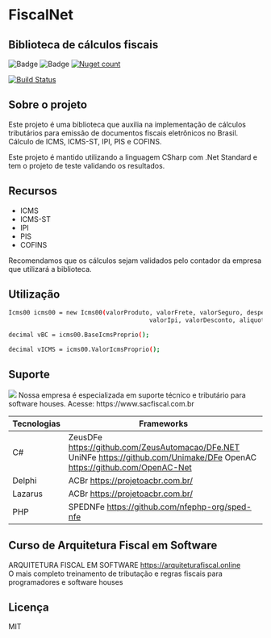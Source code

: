 # FiscalNet
## Biblioteca de cálculos fiscais

![Badge](https://img.shields.io/static/v1?label=csharp&message=language&color=blue&style=for-the-badge&logo=csharp)
![Badge](https://img.shields.io/static/v1?label=.net6&message=framework&color=blue&style=for-the-badge&logo=.net)
[![Nuget count](https://img.shields.io/nuget/v/FiscalNet)](https://www.nuget.org/packages/FiscalNet/2022.6.1)

[![Build Status](https://travis-ci.org/joemccann/dillinger.svg?branch=master)](https://travis-ci.org/joemccann/dillinger)

## Sobre o projeto 
  Este projeto é uma biblioteca que auxilia na implementação de cálculos tributários para emissão de documentos fiscais eletrônicos no Brasil. Cálculo de ICMS, ICMS-ST, IPI, PIS e COFINS.

Este projeto é mantido utilizando a linguagem CSharp com .Net Standard e tem o projeto de teste validando os resultados. 

## Recursos

- ICMS
- ICMS-ST
- IPI
- PIS
- COFINS

Recomendamos que os cálculos sejam validados pelo contador da empresa que utilizará a biblioteca.

## Utilização
```sh
Icms00 icms00 = new Icms00(valorProduto, valorFrete, valorSeguro, despesasAcessorias,
                                       valorIpi, valorDesconto, aliquotaIcmsProprio);

decimal vBC = icms00.BaseIcmsProprio();

decimal vICMS = icms00.ValorIcmsProprio();
```

## Suporte
<img src="https://www.sacfiscal.com.br/biosac64.png">
Nossa empresa é especializada em suporte técnico e tributário para software houses.
Acesse: https://www.sacfiscal.com.br

| Tecnologias | Frameworks |
| ------ | ------ |
| C# | ZeusDFe <https://github.com/ZeusAutomacao/DFe.NET> UniNFe <https://github.com/Unimake/DFe> OpenAC <https://github.com/OpenAC-Net> |
| Delphi | ACBr <https://projetoacbr.com.br/> |
| Lazarus | ACBr <https://projetoacbr.com.br/> |
| PHP | SPEDNFe <https://github.com/nfephp-org/sped-nfe> |


## Curso de Arquitetura Fiscal em Software
ARQUITETURA FISCAL EM SOFTWARE <https://arquiteturafiscal.online>
<br>O mais completo treinamento de tributação e regras fiscais para programadores e software houses

## Licença

MIT
